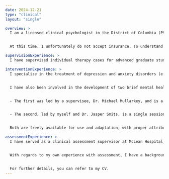 ```yaml
---
date: 2024-12-21
type: "clinical"
layout: "single"

overview: >
  I am a licensed clinical psychologist in the District of Columbia (PSY#1001617) and the state of Texas (TX #38037). I received my doctorate in clinical psychology from the University of Southern California and completed postdoctoral fellowships at McLean Hospital’s Behavioral Health Partial Hospital Program and UCLA’s Anxiety and Depression Research Center. I have also served as a Clinical Fellow in Psychology in Harvard Medical School’s Department of Psychiatry and was awarded a student scholarship to the Beck Institute for Cognitive Behavior Therapy. I was the former co-director of the Anxiety and Stress Clinic at UT-Austin with Jasper Smits, before I moved to DC. 


  At this time, I unfortunately do not accept insurance. To understand why, please see this helpful post by Psychology Today.

supervisionExperience: >
  I have supervised individual therapy cases for advanced graduate student trainees treating individuals with mood and anxiety disorders through the Anxiety and Stress Clinic. I also have experience supervising clinical assessments (e.g., the Hamilton Depression Rating Scale, the Mini International Neuropsychiatric Interview) for a variety of clinical research studies.

interventionExperience: >
  I specialize in the treatment of depression and anxiety disorders (e.g., Social Anxiety Disorder, Generalized Anxiety Disorder, Panic Disorder). I use a skills-based approach that draws from Cognitive Behavioral Therapy, Dialectical Behavior Therapy, and Acceptance and Commitment Therapy to target specific clinical targets (e.g., social anxiety, repetitive negative thinking, blunted positive affect) in an iterative process. This approach has been informed particularly by my time at McLean Hospital/Harvard Medical School and UCLA. I’ve conducted therapy across a range of settings as well, including a community mental health agency, a partial hospital program, and a department of neurology, and worked with a diverse array of presenting complaints (e.g., Major Depressive Disorder, Social Anxiety Disorder, Panic Disorder, Generalized Anxiety Disorder, Schizoaffective Disorder, Borderline Personality Disorder, Bipolar I Disorder, Schizophrenia).


  I have also been involved in the development of two brief mental health interventions for anxiety, stress, and depression.


  - The first was led by a supervisee, Dr. Michael Mullarkey, and is a brief intensive intervention for anxiety related disorders. The Short-Term Transdiagnostic Anxiety Treatment (STAT) is an intervention designed to provide quick symptom reduction for anxiety disorders through repeated exposures based on the inhibitory model of exposure therapy. The protocol calls for 7 sessions. The first session is 1.5 hours, sessions 2-5 are 1 hour, and sessions 6-7 are 30 minutes (6.5 total hours of therapist contact time). All sessions can be done in-person or via video conference. Sessions 6-7 can be done over the phone if videoconference is not feasible.


  - The second, led by myself and Dr. Jasper Smits, is a single session intervention meant to meet the growing and urgent mental health needs brought on by the COVID-19 pandemic. The Brief Assessment-informed Skills Intervention for COVID-19 (BASIC) program is a single session (wiith up to two booster sessions) that provides personalized care for patients. It draws upon skills from Acceptance and Commitment Therapy, Dialectical Behavior Therapy, and Cognitive Behavioral Therapy and targets the most common presenting complaints due to the pandemic.


  Both are freely available for use and adaptation, with proper attribution.

assessmentExperience: >
  I have served as a clinical assessment supervisor at McLean Hospital, University of California, Los Angeles, and the University of Texas at Austin. The two primary instruments I have supervised on across these settings are the Mini International Neuropsychiatric Interview and the Hamilton Depression Rating Scale. I also have experience supervising the Structured Diagnostic Interview for the DSM-5 (SCID-5), Young Mania Rating Scale, and for a variety of neuropsychological assessments during my time in UCLA’s Department of Psychiatry and Biobehavioral Sciences.


  With regards to my own experience with assessment, I have a background in neuropsychological assessment after graduate externships in USC’s Department on Neurology and Rancho Los Amigos, a Geriatric Neurobehavior and Alzheimer’s Center based in Downey, CA.


  For further details, you can refer to my CV.
---
```

